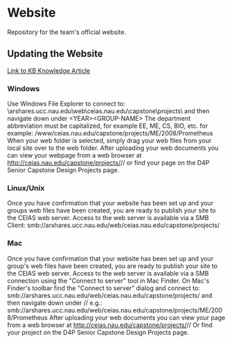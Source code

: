 # Website
Repository for the team's official website.

## Updating the Website
[Link to KB Knowledge Article](https://nau.service-now.com/now/nav/ui/classic/params/target/kb_view.do%3Fsysparm_article%3DKB0014714)

### Windows
Use Windows File Explorer to connect to: \\arshares.ucc.nau.edu\web\ceias.nau.edu\capstone\projects\ and then navigate down under <DEPARTMENT>\<YEAR>\<GROUP-NAME>
The department abbreviation must be capitalized, for example EE, ME, CS, BIO, etc.
for example: /www/ceias.nau.edu/capstone/projects/ME/2008/Prometheus
When your web folder is selected, simply drag your web files from your local site over to the web folder.
After uploading your web documents you can view your webpage from a web browser at
http://ceias.nau.edu/capstone/projects/<DISCIPLINE>/<YEAR>/<GROUP-NAME>
or find your page on the D4P Senior Capstone Design Projects page.

### Linux/Unix
Once you have confirmation that your website has been set up and your groups web files have been created, you are ready to publish your site to the CEIAS web server. Access to the web server is available via a SMB Client: smb://arshares.ucc.nau.edu/web/ceias.nau.edu/capstone/projects/

### Mac
Once you have confirmation that your website has been set up and your group's web files have been created, you are ready to publish your site to the CEIAS web server. Access to the web server is available via a SMB connection using the "Connect to server" tool in Mac Finder.
On Mac's Finder's toolbar find the "Connect to server" dialog and connect to: smb://arshares.ucc.nau.edu/web/ceias.nau.edu/capstone/projects/ and then navigate down under <DEPARTMENT>/<YEAR>/<GROUP-NAME>
e.g.: smb://arshares.ucc.nau.edu/web/ceias.nau.edu/capstone/projects/ME/2008/Prometheus
After uploading your web documents you can view your page from a web browser at
http://ceias.nau.edu/capstone/projects/<DISCIPLINE>/<YEAR>/<GROUP-NAME>
Or find your project on the D4P Senior Capstone Design Projects page.
